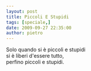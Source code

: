 ```yaml
---
layout: post
title: Piccoli E Stupidi
tags: [speciale,]
date: 2009-09-27 22:35:00
author: pietro
---
```

Solo quando si è piccoli e stupidi<br/>si è liberi d'essere tutto,<br/>perfino piccoli e stupidi.
